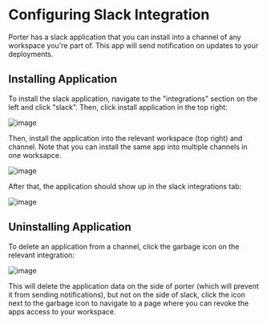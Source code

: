 # Configuring Slack Integration

Porter has a slack application that you can install into a channel of any workspace you're part of.
This app will send notification on updates to your deployments.

## Installing Application

To install the slack application, navigate to the "integrations" section on the 
left and click "slack". Then, click install application in the top right:

![image](https://user-images.githubusercontent.com/25856165/128559944-d14cb6f9-8bfd-4294-8ed1-5455f3c3304d.png)

Then, install the application into the relevant workspace (top right) and channel. Note that you can install the same
app into multiple channels in one worksapce.

![image](https://user-images.githubusercontent.com/25856165/128560147-ab5308db-ec0c-49f2-a2c8-9405f205665b.png)

After that, the application should show up in the slack integrations tab:

![image](https://user-images.githubusercontent.com/25856165/128560472-bd4d35c3-31d5-4ee1-b137-206d3b914c13.png)

## Uninstalling Application

To delete an application from a channel, click the garbage icon on the relevant integration:

![image](https://user-images.githubusercontent.com/25856165/128560956-35b5051d-cb7e-49d7-bc70-b26cfdd718f8.png)

This will delete the application data on the side of porter (which will prevent it from sending notifications), but not
on the side of slack, click the icon next to the garbage icon to navigate to a page where you can revoke the apps access to 
your workspace.